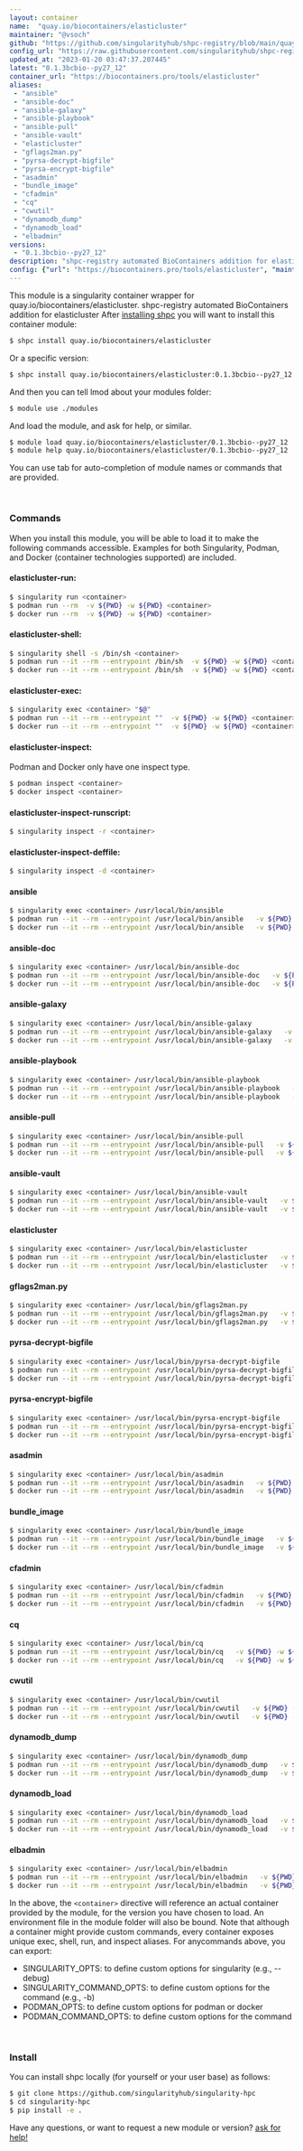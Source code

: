 ```yaml
---
layout: container
name:  "quay.io/biocontainers/elasticluster"
maintainer: "@vsoch"
github: "https://github.com/singularityhub/shpc-registry/blob/main/quay.io/biocontainers/elasticluster/container.yaml"
config_url: "https://raw.githubusercontent.com/singularityhub/shpc-registry/main/quay.io/biocontainers/elasticluster/container.yaml"
updated_at: "2023-01-20 03:47:37.207445"
latest: "0.1.3bcbio--py27_12"
container_url: "https://biocontainers.pro/tools/elasticluster"
aliases:
 - "ansible"
 - "ansible-doc"
 - "ansible-galaxy"
 - "ansible-playbook"
 - "ansible-pull"
 - "ansible-vault"
 - "elasticluster"
 - "gflags2man.py"
 - "pyrsa-decrypt-bigfile"
 - "pyrsa-encrypt-bigfile"
 - "asadmin"
 - "bundle_image"
 - "cfadmin"
 - "cq"
 - "cwutil"
 - "dynamodb_dump"
 - "dynamodb_load"
 - "elbadmin"
versions:
 - "0.1.3bcbio--py27_12"
description: "shpc-registry automated BioContainers addition for elasticluster"
config: {"url": "https://biocontainers.pro/tools/elasticluster", "maintainer": "@vsoch", "description": "shpc-registry automated BioContainers addition for elasticluster", "latest": {"0.1.3bcbio--py27_12": "sha256:994d66438362d28348c41066662623fe870cb6d747db0da67771ccb235ddf955"}, "tags": {"0.1.3bcbio--py27_12": "sha256:994d66438362d28348c41066662623fe870cb6d747db0da67771ccb235ddf955"}, "docker": "quay.io/biocontainers/elasticluster", "aliases": {"ansible": "/usr/local/bin/ansible", "ansible-doc": "/usr/local/bin/ansible-doc", "ansible-galaxy": "/usr/local/bin/ansible-galaxy", "ansible-playbook": "/usr/local/bin/ansible-playbook", "ansible-pull": "/usr/local/bin/ansible-pull", "ansible-vault": "/usr/local/bin/ansible-vault", "elasticluster": "/usr/local/bin/elasticluster", "gflags2man.py": "/usr/local/bin/gflags2man.py", "pyrsa-decrypt-bigfile": "/usr/local/bin/pyrsa-decrypt-bigfile", "pyrsa-encrypt-bigfile": "/usr/local/bin/pyrsa-encrypt-bigfile", "asadmin": "/usr/local/bin/asadmin", "bundle_image": "/usr/local/bin/bundle_image", "cfadmin": "/usr/local/bin/cfadmin", "cq": "/usr/local/bin/cq", "cwutil": "/usr/local/bin/cwutil", "dynamodb_dump": "/usr/local/bin/dynamodb_dump", "dynamodb_load": "/usr/local/bin/dynamodb_load", "elbadmin": "/usr/local/bin/elbadmin"}}
---
```


This module is a singularity container wrapper for quay.io/biocontainers/elasticluster.
shpc-registry automated BioContainers addition for elasticluster
After [installing shpc](#install) you will want to install this container module:


```bash
$ shpc install quay.io/biocontainers/elasticluster
```

Or a specific version:

```bash
$ shpc install quay.io/biocontainers/elasticluster:0.1.3bcbio--py27_12
```

And then you can tell lmod about your modules folder:

```bash
$ module use ./modules
```

And load the module, and ask for help, or similar.

```bash
$ module load quay.io/biocontainers/elasticluster/0.1.3bcbio--py27_12
$ module help quay.io/biocontainers/elasticluster/0.1.3bcbio--py27_12
```

You can use tab for auto-completion of module names or commands that are provided.

<br>

### Commands

When you install this module, you will be able to load it to make the following commands accessible.
Examples for both Singularity, Podman, and Docker (container technologies supported) are included.

#### elasticluster-run:

```bash
$ singularity run <container>
$ podman run --rm  -v ${PWD} -w ${PWD} <container>
$ docker run --rm  -v ${PWD} -w ${PWD} <container>
```

#### elasticluster-shell:

```bash
$ singularity shell -s /bin/sh <container>
$ podman run --it --rm --entrypoint /bin/sh  -v ${PWD} -w ${PWD} <container>
$ docker run --it --rm --entrypoint /bin/sh  -v ${PWD} -w ${PWD} <container>
```

#### elasticluster-exec:

```bash
$ singularity exec <container> "$@"
$ podman run --it --rm --entrypoint ""  -v ${PWD} -w ${PWD} <container> "$@"
$ docker run --it --rm --entrypoint ""  -v ${PWD} -w ${PWD} <container> "$@"
```

#### elasticluster-inspect:

Podman and Docker only have one inspect type.

```bash
$ podman inspect <container>
$ docker inspect <container>
```

#### elasticluster-inspect-runscript:

```bash
$ singularity inspect -r <container>
```

#### elasticluster-inspect-deffile:

```bash
$ singularity inspect -d <container>
```


#### ansible

```bash
$ singularity exec <container> /usr/local/bin/ansible
$ podman run --it --rm --entrypoint /usr/local/bin/ansible   -v ${PWD} -w ${PWD} <container> -c " $@"
$ docker run --it --rm --entrypoint /usr/local/bin/ansible   -v ${PWD} -w ${PWD} <container> -c " $@"
```


#### ansible-doc

```bash
$ singularity exec <container> /usr/local/bin/ansible-doc
$ podman run --it --rm --entrypoint /usr/local/bin/ansible-doc   -v ${PWD} -w ${PWD} <container> -c " $@"
$ docker run --it --rm --entrypoint /usr/local/bin/ansible-doc   -v ${PWD} -w ${PWD} <container> -c " $@"
```


#### ansible-galaxy

```bash
$ singularity exec <container> /usr/local/bin/ansible-galaxy
$ podman run --it --rm --entrypoint /usr/local/bin/ansible-galaxy   -v ${PWD} -w ${PWD} <container> -c " $@"
$ docker run --it --rm --entrypoint /usr/local/bin/ansible-galaxy   -v ${PWD} -w ${PWD} <container> -c " $@"
```


#### ansible-playbook

```bash
$ singularity exec <container> /usr/local/bin/ansible-playbook
$ podman run --it --rm --entrypoint /usr/local/bin/ansible-playbook   -v ${PWD} -w ${PWD} <container> -c " $@"
$ docker run --it --rm --entrypoint /usr/local/bin/ansible-playbook   -v ${PWD} -w ${PWD} <container> -c " $@"
```


#### ansible-pull

```bash
$ singularity exec <container> /usr/local/bin/ansible-pull
$ podman run --it --rm --entrypoint /usr/local/bin/ansible-pull   -v ${PWD} -w ${PWD} <container> -c " $@"
$ docker run --it --rm --entrypoint /usr/local/bin/ansible-pull   -v ${PWD} -w ${PWD} <container> -c " $@"
```


#### ansible-vault

```bash
$ singularity exec <container> /usr/local/bin/ansible-vault
$ podman run --it --rm --entrypoint /usr/local/bin/ansible-vault   -v ${PWD} -w ${PWD} <container> -c " $@"
$ docker run --it --rm --entrypoint /usr/local/bin/ansible-vault   -v ${PWD} -w ${PWD} <container> -c " $@"
```


#### elasticluster

```bash
$ singularity exec <container> /usr/local/bin/elasticluster
$ podman run --it --rm --entrypoint /usr/local/bin/elasticluster   -v ${PWD} -w ${PWD} <container> -c " $@"
$ docker run --it --rm --entrypoint /usr/local/bin/elasticluster   -v ${PWD} -w ${PWD} <container> -c " $@"
```


#### gflags2man.py

```bash
$ singularity exec <container> /usr/local/bin/gflags2man.py
$ podman run --it --rm --entrypoint /usr/local/bin/gflags2man.py   -v ${PWD} -w ${PWD} <container> -c " $@"
$ docker run --it --rm --entrypoint /usr/local/bin/gflags2man.py   -v ${PWD} -w ${PWD} <container> -c " $@"
```


#### pyrsa-decrypt-bigfile

```bash
$ singularity exec <container> /usr/local/bin/pyrsa-decrypt-bigfile
$ podman run --it --rm --entrypoint /usr/local/bin/pyrsa-decrypt-bigfile   -v ${PWD} -w ${PWD} <container> -c " $@"
$ docker run --it --rm --entrypoint /usr/local/bin/pyrsa-decrypt-bigfile   -v ${PWD} -w ${PWD} <container> -c " $@"
```


#### pyrsa-encrypt-bigfile

```bash
$ singularity exec <container> /usr/local/bin/pyrsa-encrypt-bigfile
$ podman run --it --rm --entrypoint /usr/local/bin/pyrsa-encrypt-bigfile   -v ${PWD} -w ${PWD} <container> -c " $@"
$ docker run --it --rm --entrypoint /usr/local/bin/pyrsa-encrypt-bigfile   -v ${PWD} -w ${PWD} <container> -c " $@"
```


#### asadmin

```bash
$ singularity exec <container> /usr/local/bin/asadmin
$ podman run --it --rm --entrypoint /usr/local/bin/asadmin   -v ${PWD} -w ${PWD} <container> -c " $@"
$ docker run --it --rm --entrypoint /usr/local/bin/asadmin   -v ${PWD} -w ${PWD} <container> -c " $@"
```


#### bundle_image

```bash
$ singularity exec <container> /usr/local/bin/bundle_image
$ podman run --it --rm --entrypoint /usr/local/bin/bundle_image   -v ${PWD} -w ${PWD} <container> -c " $@"
$ docker run --it --rm --entrypoint /usr/local/bin/bundle_image   -v ${PWD} -w ${PWD} <container> -c " $@"
```


#### cfadmin

```bash
$ singularity exec <container> /usr/local/bin/cfadmin
$ podman run --it --rm --entrypoint /usr/local/bin/cfadmin   -v ${PWD} -w ${PWD} <container> -c " $@"
$ docker run --it --rm --entrypoint /usr/local/bin/cfadmin   -v ${PWD} -w ${PWD} <container> -c " $@"
```


#### cq

```bash
$ singularity exec <container> /usr/local/bin/cq
$ podman run --it --rm --entrypoint /usr/local/bin/cq   -v ${PWD} -w ${PWD} <container> -c " $@"
$ docker run --it --rm --entrypoint /usr/local/bin/cq   -v ${PWD} -w ${PWD} <container> -c " $@"
```


#### cwutil

```bash
$ singularity exec <container> /usr/local/bin/cwutil
$ podman run --it --rm --entrypoint /usr/local/bin/cwutil   -v ${PWD} -w ${PWD} <container> -c " $@"
$ docker run --it --rm --entrypoint /usr/local/bin/cwutil   -v ${PWD} -w ${PWD} <container> -c " $@"
```


#### dynamodb_dump

```bash
$ singularity exec <container> /usr/local/bin/dynamodb_dump
$ podman run --it --rm --entrypoint /usr/local/bin/dynamodb_dump   -v ${PWD} -w ${PWD} <container> -c " $@"
$ docker run --it --rm --entrypoint /usr/local/bin/dynamodb_dump   -v ${PWD} -w ${PWD} <container> -c " $@"
```


#### dynamodb_load

```bash
$ singularity exec <container> /usr/local/bin/dynamodb_load
$ podman run --it --rm --entrypoint /usr/local/bin/dynamodb_load   -v ${PWD} -w ${PWD} <container> -c " $@"
$ docker run --it --rm --entrypoint /usr/local/bin/dynamodb_load   -v ${PWD} -w ${PWD} <container> -c " $@"
```


#### elbadmin

```bash
$ singularity exec <container> /usr/local/bin/elbadmin
$ podman run --it --rm --entrypoint /usr/local/bin/elbadmin   -v ${PWD} -w ${PWD} <container> -c " $@"
$ docker run --it --rm --entrypoint /usr/local/bin/elbadmin   -v ${PWD} -w ${PWD} <container> -c " $@"
```



In the above, the `<container>` directive will reference an actual container provided
by the module, for the version you have chosen to load. An environment file in the
module folder will also be bound. Note that although a container
might provide custom commands, every container exposes unique exec, shell, run, and
inspect aliases. For anycommands above, you can export:

 - SINGULARITY_OPTS: to define custom options for singularity (e.g., --debug)
 - SINGULARITY_COMMAND_OPTS: to define custom options for the command (e.g., -b)
 - PODMAN_OPTS: to define custom options for podman or docker
 - PODMAN_COMMAND_OPTS: to define custom options for the command

<br>

### Install

You can install shpc locally (for yourself or your user base) as follows:

```bash
$ git clone https://github.com/singularityhub/singularity-hpc
$ cd singularity-hpc
$ pip install -e .
```

Have any questions, or want to request a new module or version? [ask for help!](https://github.com/singularityhub/singularity-hpc/issues)